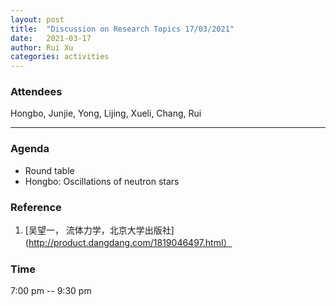 ```yaml
---
layout: post
title:  "Discussion on Research Topics 17/03/2021"
date:   2021-03-17
author: Rui Xu
categories: activities
---
```



### Attendees

Hongbo, Junjie, Yong, Lijing, Xueli, Chang, Rui

---

### Agenda

- Round table
- Hongbo: Oscillations of neutron stars


### Reference

1. [吴望一， 流体力学，北京大学出版社](http://product.dangdang.com/1819046497.html）




### Time

7:00 pm -- 9:30 pm
